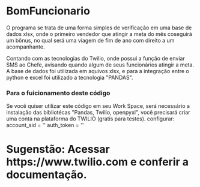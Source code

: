 # BomFuncionario

O programa se trata de uma forma simples de verificação em uma base de dados xlsx, onde o primeiro vendedor que atingir a meta do mês coseguirá um bônus, no qual será uma viagem de fim de ano com direito a um acompanhante.

Contando com as tecnologias do Twilio, onde possui a função de enviar SMS ao Chefe, avisando quando algum de seus funcionários atingir a meta.
A base de dados foi utilizada em aquivos xlsx, e para a integração entre o python e excel foi utilizado a tecnologia "PANDAS".

### Para o fuicionamento deste código

Se você quiser utilizar este código em seu Work Space, será necessário a instalação das bibliotécas "Pandas, Twilio, openpyxl", você precisará criar uma conta na plataforma do TWILIO (gratis para testes).
configurar:
      account_sid = ''
      auth_token = ''
<h1>Sugenstão: Acessar https://www.twilio.com e conferir a documentação.</h1>
